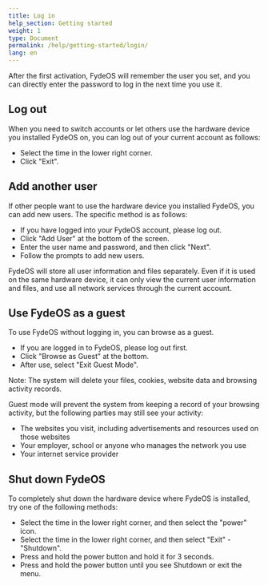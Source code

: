 ```yaml
---
title: Log in
help_section: Getting started
weight: 1
type: Document
permalink: /help/getting-started/login/
lang: en
---
```


After the first activation, FydeOS will remember the user you set, and you can directly enter the password to log in the next time you use it.

## Log out

When you need to switch accounts or let others use the hardware device you installed FydeOS on, you can log out of your current account as follows:

- Select the time in the lower right corner.
- Click "Exit".

## Add another user

If other people want to use the hardware device you installed FydeOS, you can add new users. The specific method is as follows:

- If you have logged into your FydeOS account, please log out.
- Click "Add User" at the bottom of the screen.
- Enter the user name and password, and then click "Next".
- Follow the prompts to add new users.

FydeOS will store all user information and files separately. Even if it is used on the same hardware device, it can only view the current user information and files, and use all network services through the current account.

## Use FydeOS as a guest

To use FydeOS without logging in, you can browse as a guest.

- If you are logged in to FydeOS, please log out first.
- Click "Browse as Guest" at the bottom.
- After use, select "Exit Guest Mode".

Note: The system will delete your files, cookies, website data and browsing activity records.

Guest mode will prevent the system from keeping a record of your browsing activity, but the following parties may still see your activity:

- The websites you visit, including advertisements and resources used on those websites
- Your employer, school or anyone who manages the network you use
- Your internet service provider

## Shut down FydeOS

To completely shut down the hardware device where FydeOS is installed, try one of the following methods:

- Select the time in the lower right corner, and then select the "power" icon.
- Select the time in the lower right corner, and then select "Exit" - "Shutdown".
- Press and hold the power button and hold it for 3 seconds.
- Press and hold the power button until you see Shutdown or exit the menu.

